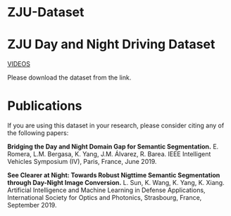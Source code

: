 # ZJU-Dataset

# ZJU Day and Night Driving Dataset

[VIDEOS](https://pan.baidu.com/s/1zRNOxBlqs8RH6LPLbnEv6w)

Please download the dataset from the link.

# Publications
If you are using this dataset in your research, please consider citing any of the following papers:

**Bridging the Day and Night Domain Gap for Semantic Segmentation.**
E. Romera, L.M. Bergasa, K. Yang, J.M. Álvarez, R. Barea. 
IEEE Intelligent Vehicles Symposium (IV), Paris, France, June 2019.

**See Clearer at Night: Towards Robust Nigttime Semantic Segmentation through Day-Night Image Conversion.**
L. Sun, K. Wang, K. Yang, K. Xiang. 
Artificial Intelligence and Machine Learning in Defense Applications, International Society for Optics and Photonics, Strasbourg, France, September 2019.

